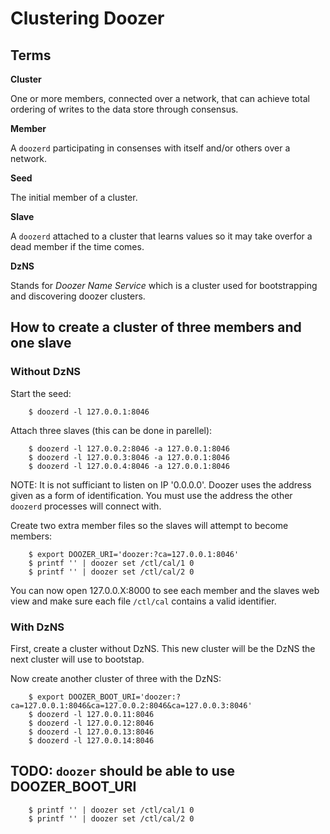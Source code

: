 # Clustering Doozer

## Terms

**Cluster**
	
One or more members, connected over a network, that can achieve total ordering of writes to the data store through consensus.

**Member**

A `doozerd` participating in consenses with itself and/or others over a network.

**Seed**

The initial member of a cluster.

**Slave**

A `doozerd` attached to a cluster that learns values so it may take overfor a dead member if the time comes.

**DzNS**

Stands for *Doozer Name Service* which is a cluster used for bootstrapping and discovering doozer clusters.

## How to create a cluster of three members and one slave

### Without DzNS

Start the seed:

		$ doozerd -l 127.0.0.1:8046

Attach three slaves (this can be done in parellel):

		$ doozerd -l 127.0.0.2:8046 -a 127.0.0.1:8046
		$ doozerd -l 127.0.0.3:8046 -a 127.0.0.1:8046
		$ doozerd -l 127.0.0.4:8046 -a 127.0.0.1:8046

NOTE:  It is not sufficiant to listen on IP '0.0.0.0'.  Doozer uses the address given as a form of identification.  You must use the address the other `doozerd` processes will connect with.

Create two extra member files so the slaves will attempt to become members:

		$ export DOOZER_URI='doozer:?ca=127.0.0.1:8046'
		$ printf '' | doozer set /ctl/cal/1 0
		$ printf '' | doozer set /ctl/cal/2 0

You can now open 127.0.0.X:8000 to see each member and the slaves web view and make sure each file `/ctl/cal` contains a valid identifier.

### With DzNS

First, create a cluster without DzNS.  This new cluster will be the DzNS the next cluster will use to bootstap.

Now create another cluster of three with the DzNS:

		$ export DOOZER_BOOT_URI='doozer:?ca=127.0.0.1:8046&ca=127.0.0.2:8046&ca=127.0.0.3:8046'
		$ doozerd -l 127.0.0.11:8046
		$ doozerd -l 127.0.0.12:8046
		$ doozerd -l 127.0.0.13:8046
		$ doozerd -l 127.0.0.14:8046

## TODO: `doozer` should be able to use DOOZER_BOOT_URI
		$ printf '' | doozer set /ctl/cal/1 0
		$ printf '' | doozer set /ctl/cal/2 0
